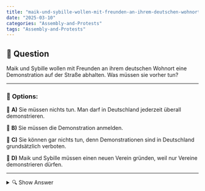 ```yaml
---
title: "maik-und-sybille-wollen-mit-freunden-an-ihrem-deutschen-wohnort-eine-demonstration-auf-der-straße-ab"
date: "2025-03-10"
categories: "Assembly-and-Protests"
tags: "Assembly-and-Protests"
---
```


## 📌 **Question**

Maik und Sybille wollen mit Freunden an ihrem deutschen Wohnort eine Demonstration auf der Straße abhalten. Was müssen sie vorher tun?



---

### 📝 **Options:**

🔘 **A)** Sie müssen nichts tun. Man darf in Deutschland jederzeit überall demonstrieren.

🔘 **B)** Sie müssen die Demonstration anmelden.

🔘 **C)** Sie können gar nichts tun, denn Demonstrationen sind in Deutschland grundsätzlich verboten.

🔘 **D)** Maik und Sybille müssen einen neuen Verein gründen, weil nur Vereine demonstrieren dürfen.

---

<details>
  <summary>🔍 Show Answer</summary>

  <p>
💡  <b>Correct Answer:</b>  b
  </p>
  <p>
    📖<b>Explanation:</b>
    In Deutschland haben Bürger das Recht, friedlich zu demonstrieren und ihre Meinungen öffentlich zu vertreten. Allerdings müssen bestimmte gesetzliche Vorgaben eingehalten werden, um Sicherheit und Ordnung zu gewährleisten. Vor einer Demonstration müssen die Organisatoren die Veranstaltung bei der örtlichen Polizeibehörde anmelden. Dies ermöglicht den Behörden, entsprechende Maßnahmen zu planen und mögliche Konflikte zu vermeiden. Die Anmeldung enthält Details wie Datum, Uhrzeit, Route und Zweck der Demonstration. Ohne eine ordnungsgemäße Anmeldung kann die Versammlung eingeschränkt oder verboten werden.
  </p>
</details>
